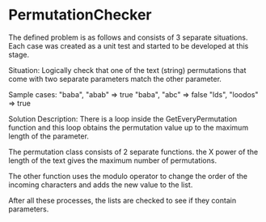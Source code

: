 # PermutationChecker

The defined problem is as follows and consists of 3 separate situations. Each case was created as a unit test and started to be developed at this stage.

Situation:
Logically check that one of the text (string) permutations that come with two separate parameters match the other parameter.

Sample cases:
"baba", "abab" => true
"baba", "abc" => false
"lds", "loodos" => true

Solution Description:
There is a loop inside the GetEveryPermutation function and this loop obtains the permutation value up to the maximum length of the parameter.

The permutation class consists of 2 separate functions. the X power of the length of the text gives the maximum number of permutations.

The other function uses the modulo operator to change the order of the incoming characters and adds the new value to the list.

After all these processes, the lists are checked to see if they contain parameters.